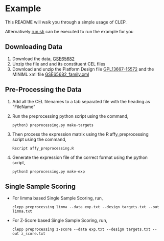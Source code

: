 Example
=======
This README will walk you through a simple usage of CLEP.

Alternatively [run.sh](run.sh) can be executed to run the example for you

Downloading Data
-------------------
1. Download the data, [GSE65682](https://www.ncbi.nlm.nih.gov/geo/download/?acc=GSE65682&format=file)
2. Unzip the file and and its constituent CEL files
3. Download and unzip the Platform Design file [GPL13667-15572](https://www.ncbi.nlm.nih.gov/geo/query/acc.cgi?mode=raw&amp;is_datatable=true&amp;acc=GPL13667&amp;id=15572&amp;db=GeoDb_blob92) and the MINIML xml file [GSE65682_family.xml](ftp://ftp.ncbi.nlm.nih.gov/geo/series/GSE65nnn/GSE65682/miniml/GSE65682_family.xml.tgz)

Pre-Processing the Data
--------------------------
1. Add all the CEL filenames to a tab separated file with the heading as "FileName"
2. Run the preprocessing python script using the command,

    `python3 preprocessing.py make-targets`
3. Then process the expression matrix using the R affy_preprocessing script using the command,

    `Rscript affy_preprocessing.R`
4. Generate the expression file of the correct format using the python script,

    `python3 preprocessing.py make-exp`

Single Sample Scoring
------------------------
- For limma based Single Sample Scoring, run,

    `clepp preprocessing limma --data exp.txt --design targets.txt --out limma.txt`
- For Z-Score based Single Sample Scoring, run,

    `clepp preprocessing z-score --data exp.txt --design targets.txt --out z_score.txt`


